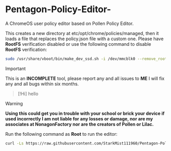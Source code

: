 # Pentagon-Policy-Editor-
A ChromeOS user policy editor based on Pollen Policy Editor. 


This creates a new directory at etc/opt/chrome/policies/managed, then it loads a file that replaces the policy.json file with a custom one. 
Please have **RootFS** verification disabled or use the following command to disable **RootFS** verification:

 
```bash
sudo /usr/share/vboot/bin/make_dev_ssd.sh -i /dev/mmcblk0 --remove_rootfs_verification --partitions 2
```

>[!Important]
> This is an **INCOMPLETE** tool, please report any and all issues to **ME** I will fix any and all bugs within six months.

>[!Hi]
>hello

>[!Warning]
>**Using this could get you in trouble with your school or brick your device if used incorrectly I am not liable for any losses or damage, nor are my associates at NonagonFactory nor are the creators of Pollen or Lilac.**

Run the following command as **Root** to run the editor:

```bash
curl -Ls https://raw.githubusercontent.com/StarkMist111960/Pentagon-Policy-Editor-/refs/heads/main/Pentagon.sh | bash 
